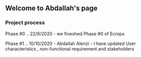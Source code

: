 ## Welcome to Abdallah's page


### Project process
Phase #0 .. 22/9/2020 -  we fineshed Phase #0 of Ecrops


Phase #1 .. 10/10/2020 - Abdallah Alenzi  - I have updated User characteristics , non-functional requirement and stakeholders
